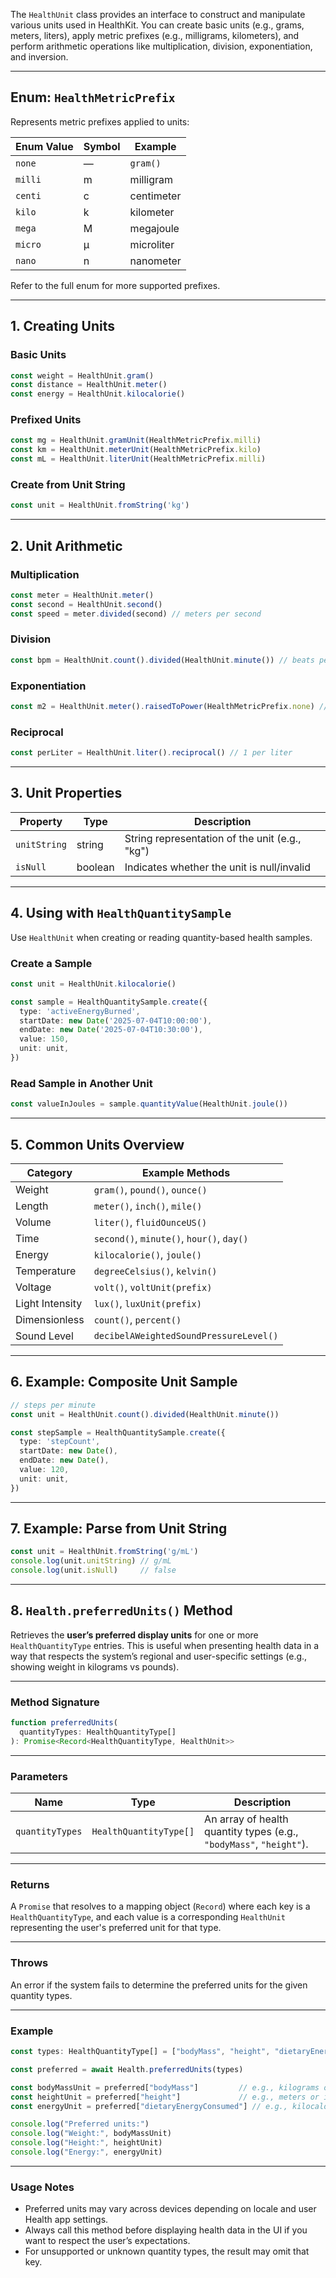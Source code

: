 The `HealthUnit` class provides an interface to construct and manipulate various units used in HealthKit. You can create basic units (e.g., grams, meters, liters), apply metric prefixes (e.g., milligrams, kilometers), and perform arithmetic operations like multiplication, division, exponentiation, and inversion.

---

## Enum: `HealthMetricPrefix`

Represents metric prefixes applied to units:

| Enum Value | Symbol | Example    |
| ---------- | ------ | ---------- |
| `none`     | —      | `gram()`   |
| `milli`    | m      | milligram  |
| `centi`    | c      | centimeter |
| `kilo`     | k      | kilometer  |
| `mega`     | M      | megajoule  |
| `micro`    | µ      | microliter |
| `nano`     | n      | nanometer  |

Refer to the full enum for more supported prefixes.

---

## 1. Creating Units

### Basic Units

```ts
const weight = HealthUnit.gram()
const distance = HealthUnit.meter()
const energy = HealthUnit.kilocalorie()
```

### Prefixed Units

```ts
const mg = HealthUnit.gramUnit(HealthMetricPrefix.milli)
const km = HealthUnit.meterUnit(HealthMetricPrefix.kilo)
const mL = HealthUnit.literUnit(HealthMetricPrefix.milli)
```

### Create from Unit String

```ts
const unit = HealthUnit.fromString('kg')
```

---

## 2. Unit Arithmetic

### Multiplication

```ts
const meter = HealthUnit.meter()
const second = HealthUnit.second()
const speed = meter.divided(second) // meters per second
```

### Division

```ts
const bpm = HealthUnit.count().divided(HealthUnit.minute()) // beats per minute
```

### Exponentiation

```ts
const m2 = HealthUnit.meter().raisedToPower(HealthMetricPrefix.none) // square meters
```

### Reciprocal

```ts
const perLiter = HealthUnit.liter().reciprocal() // 1 per liter
```

---

## 3. Unit Properties

| Property     | Type    | Description                                    |
| ------------ | ------- | ---------------------------------------------- |
| `unitString` | string  | String representation of the unit (e.g., "kg") |
| `isNull`     | boolean | Indicates whether the unit is null/invalid     |

---

## 4. Using with `HealthQuantitySample`

Use `HealthUnit` when creating or reading quantity-based health samples.

### Create a Sample

```ts
const unit = HealthUnit.kilocalorie()

const sample = HealthQuantitySample.create({
  type: 'activeEnergyBurned',
  startDate: new Date('2025-07-04T10:00:00'),
  endDate: new Date('2025-07-04T10:30:00'),
  value: 150,
  unit: unit,
})
```

### Read Sample in Another Unit

```ts
const valueInJoules = sample.quantityValue(HealthUnit.joule())
```

---

## 5. Common Units Overview

| Category        | Example Methods                           |
| --------------- | ----------------------------------------- |
| Weight          | `gram()`, `pound()`, `ounce()`            |
| Length          | `meter()`, `inch()`, `mile()`             |
| Volume          | `liter()`, `fluidOunceUS()`               |
| Time            | `second()`, `minute()`, `hour()`, `day()` |
| Energy          | `kilocalorie()`, `joule()`                |
| Temperature     | `degreeCelsius()`, `kelvin()`             |
| Voltage         | `volt()`, `voltUnit(prefix)`              |
| Light Intensity | `lux()`, `luxUnit(prefix)`                |
| Dimensionless   | `count()`, `percent()`                    |
| Sound Level     | `decibelAWeightedSoundPressureLevel()`    |

---

## 6. Example: Composite Unit Sample

```ts
// steps per minute
const unit = HealthUnit.count().divided(HealthUnit.minute())

const stepSample = HealthQuantitySample.create({
  type: 'stepCount',
  startDate: new Date(),
  endDate: new Date(),
  value: 120,
  unit: unit,
})
```

---

## 7. Example: Parse from Unit String

```ts
const unit = HealthUnit.fromString('g/mL')
console.log(unit.unitString) // g/mL
console.log(unit.isNull)     // false
```

---

## 8. `Health.preferredUnits()` Method

Retrieves the **user’s preferred display units** for one or more `HealthQuantityType` entries. This is useful when presenting health data in a way that respects the system’s regional and user-specific settings (e.g., showing weight in kilograms vs pounds).

---

### Method Signature

```ts
function preferredUnits(
  quantityTypes: HealthQuantityType[]
): Promise<Record<HealthQuantityType, HealthUnit>>
```

---

### Parameters

| Name            | Type                   | Description                                                         |
| --------------- | ---------------------- | ------------------------------------------------------------------- |
| `quantityTypes` | `HealthQuantityType[]` | An array of health quantity types (e.g., `"bodyMass"`, `"height"`). |

---

### Returns

A `Promise` that resolves to a mapping object (`Record`) where each key is a `HealthQuantityType`, and each value is a corresponding `HealthUnit` representing the user's preferred unit for that type.

---

### Throws

An error if the system fails to determine the preferred units for the given quantity types.

---

### Example

```ts
const types: HealthQuantityType[] = ["bodyMass", "height", "dietaryEnergyConsumed"]

const preferred = await Health.preferredUnits(types)

const bodyMassUnit = preferred["bodyMass"]         // e.g., kilograms or pounds
const heightUnit = preferred["height"]             // e.g., meters or inches
const energyUnit = preferred["dietaryEnergyConsumed"] // e.g., kilocalories

console.log("Preferred units:")
console.log("Weight:", bodyMassUnit)
console.log("Height:", heightUnit)
console.log("Energy:", energyUnit)
```

---

### Usage Notes

* Preferred units may vary across devices depending on locale and user Health app settings.
* Always call this method before displaying health data in the UI if you want to respect the user’s expectations.
* For unsupported or unknown quantity types, the result may omit that key.

